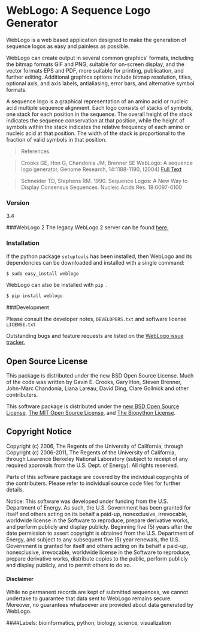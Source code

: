WebLogo: A Sequence Logo Generator
==================================
 WebLogo is a web based application designed to make the generation of sequence logos as easy and painless as possible.

WebLogo can create output in several common graphics' formats, including the bitmap formats GIF and PNG, suitable for on-screen display, and the vector formats EPS and PDF, more suitable for printing, publication, and further editing. Additional graphics options include bitmap resolution, titles, optional axis, and axis labels, antialiasing, error bars, and alternative symbol formats.

A sequence logo is a graphical representation of an amino acid or nucleic acid multiple sequence alignment. Each logo consists of stacks of symbols, one stack for each position in the sequence. The overall height of the stack indicates the sequence conservation at that position, while the height of symbols within the stack indicates the relative frequency of each amino or nucleic acid at that position. The width of the stack is proportional to the fraction of valid symbols in that position.

>References

>Crooks GE, Hon G, Chandonia JM, Brenner SE WebLogo: A sequence logo generator, Genome Research, 14:1188-1190, (2004) [Full Text ](http://www.ncbi.nlm.nih.gov/pmc/articles/PMC419797/)

>Schneider TD, Stephens RM. 1990. Sequence Logos: A New Way to Display Consensus Sequences. Nucleic Acids Res. 18:6097-6100 

### Version
3.4

###WebLogo 2
 The legacy WebLogo 2 server can be found <a href="http://weblogo.berkeley.edu/">here.</a>


### Installation
If the python package <code>setuptools</code> has been installed, then WebLogo and its dependencies can be downloaded and installed with a single command:

```sh
$ sudo easy_install weblogo
```

WebLogo can also be installed with <code>pip </code>. 

```sh
$ pip install weblogo
```

###Development

Please consult the developer notes, <code>DEVELOPERS.txt</code> and  software license <code>LICENSE.txt</code>

Outstanding bugs and feature requests are listed on the <a href="https://github.com/CrooksEnsemble/weblogo/issues">WebLogo issue tracker.</a>


Open Source License
-------------------

This package is distributed under the new BSD Open Source License. Much of the code was written by Gavin E. Crooks, Gary Hon, Steven Brenner, John-Marc Chandonia, Liana Lareau, David Ding, Clare Gollnick and other contributers.

This software package is distributed under the <a href="http://www.opensource.org/licenses/bsd-license.html">new BSD Open Source License</a>, <a href="http://opensource.org/licenses/MIT">The MIT Open Source License</a>, and <a href="http://biopython.org/DIST/LICENSE">The Biopython License</a>.



Copyright Notice 
----------------
Copyright (c) 2006, The Regents of the University of California, through Copyright (c) 2006-2011, The Regents of the University of California, through Lawrence Berkeley National Laboratory (subject to receipt of any required 
 approvals from the U.S. Dept. of Energy).  All rights reserved.
 
 Parts of this software package are covered by the individual copyrights of the  contributers. Please refer to individual source code files for further details.

 
Notice:
This software was developed under funding from the U.S. Department of  Energy.  As such, the U.S. Government has been granted for itself and others  acting on its behalf a paid-up, nonexclusive, irrevocable, worldwide license in the Software to reproduce, prepare derivative works, and perform publicly and  display publicly.  Beginning five (5) years after the date permission to assert copyright is obtained from the U.S. Department of Energy, and subject to any  subsequent five (5) year renewals, the U.S. Government is granted for itself  and others acting on its behalf a paid-up, nonexclusive, irrevocable, worldwide  license in the Software to reproduce, prepare derivative works, distribute 
 copies to the public, perform publicly and display publicly, and to permit others to do so.
 

#### Disclaimer
While no permanent records are kept of submitted sequences, we cannot undertake to guarantee that data sent to WebLogo remains secure. Moreover, no guarantees whatsoever are provided about data generated by WebLogo. 


####Labels: 
bioinformatics, python, biology, science, visualization 
